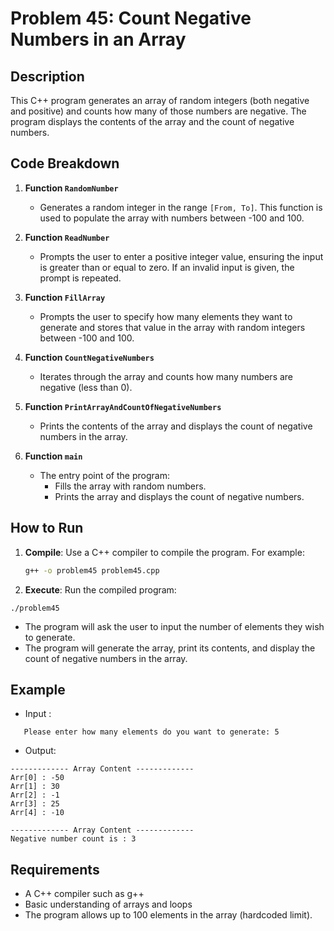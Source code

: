 # Problem 45: Count Negative Numbers in an Array

## Description
This C++ program generates an array of random integers (both negative and positive) and counts how many of those numbers are negative. The program displays the contents of the array and the count of negative numbers.

## Code Breakdown

1. **Function `RandomNumber`**
   - Generates a random integer in the range `[From, To]`. This function is used to populate the array with numbers between -100 and 100.

2. **Function `ReadNumber`**
   - Prompts the user to enter a positive integer value, ensuring the input is greater than or equal to zero. If an invalid input is given, the prompt is repeated.

3. **Function `FillArray`**
   - Prompts the user to specify how many elements they want to generate and stores that value in the array with random integers between -100 and 100.

4. **Function `CountNegativeNumbers`**
   - Iterates through the array and counts how many numbers are negative (less than 0).

5. **Function `PrintArrayAndCountOfNegativeNumbers`**
   - Prints the contents of the array and displays the count of negative numbers in the array.

6. **Function `main`**
   - The entry point of the program:
     - Fills the array with random numbers.
     - Prints the array and displays the count of negative numbers.

## How to Run

1. **Compile**: Use a C++ compiler to compile the program. For example:
   ```bash
   g++ -o problem45 problem45.cpp
   ```

 2. **Execute**: Run the compiled program:
 ```
./problem45
 ```
* The program will ask the user to input the number of elements they wish to generate.
* The program will generate the array, print its contents, and display the count of negative numbers in the array.

## Example
- Input :
 ```
	Please enter how many elements do you want to generate: 5
 ```
 -  Output:
```
------------- Array Content -------------
Arr[0] : -50
Arr[1] : 30
Arr[2] : -1
Arr[3] : 25
Arr[4] : -10

------------- Array Content -------------
Negative number count is : 3
```
## Requirements
- A C++ compiler such as g++
- Basic understanding of arrays and loops
- The program allows up to 100 elements in the array (hardcoded limit).